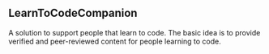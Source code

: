 ## LearnToCodeCompanion
A solution to support people that learn to code. The basic idea is to provide verified and peer-reviewed content for people learning to code.
